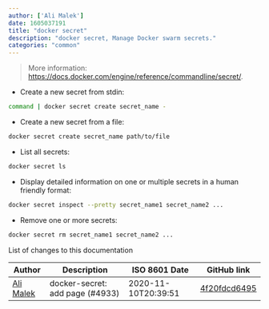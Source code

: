 ```yaml
---
author: ['Ali Malek']
date: 1605037191
title: "docker secret"
description: "docker secret, Manage Docker swarm secrets."
categories: "common"
---
```

> More information: <https://docs.docker.com/engine/reference/commandline/secret/>.

- Create a new secret from stdin:

```bash
command | docker secret create secret_name -
```

- Create a new secret from a file:

```bash
docker secret create secret_name path/to/file
```

- List all secrets:

```bash
docker secret ls
```

- Display detailed information on one or multiple secrets in a human friendly format:

```bash
docker secret inspect --pretty secret_name1 secret_name2 ...
```

- Remove one or more secrets:

```bash
docker secret rm secret_name1 secret_name2 ...
```
List of changes to this documentation


Author | Description | ISO 8601 Date | GitHub link
------|-----|-----|-----
[Ali Malek](mailto:ali.malek.71@gmail.com) | docker-secret: add page (#4933) | 2020-11-10T20:39:51 | [4f20fdcd6495](https://github.com/tldr-pages/tldr/commit/4f20fdcd64955e2a9ed6f0aa0d6534c7c41ece6f)

